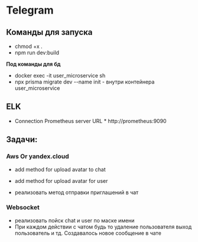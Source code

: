 # Telegram

## Команды для запуска
- chmod +x .
- npm run dev:build

**Под команды для бд**
- docker exec -it user_microservice sh
- npx prisma migrate dev --name init - внутри контейнера user_microservice

## ELK
- Connection Prometheus server URL * http://prometheus:9090

## Задачи:

### Aws Or yandex.cloud
- add method for upload avatar to chat
- add method for upload avatar for user


- реализовать метод отправки приглашений в чат

### Websocket
- реализовать пойск chat и user по маске имени
- При каждом действии с чатом будь то удаление пользователя выход пользователь и тд. Создавалось новое сообщение в чате